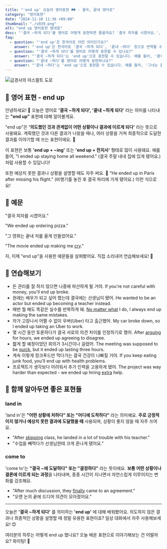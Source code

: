 ```yaml
---
title: "'end up' 오늘의 영어표현 🛤️ - 결국, 끝내 영어로"
category: "영어표현"
date: "2024-11-10 11:36 +09:00"
thumbnail: "./v039.png"
alt: "end up 영어표현 썸네일"
desc: "'결국 ~하게 되다'를 영어로 어떻게 표현하면 좋을까요? '결국 피자를 시켰어요.', '그 영화는 끝내 저를 울게 만들었어요.' 등을 영어로 표현하는 법을 배워봅시다. 다양한 예문을 통해서 연습하고 본인의 표현으로 만들어 보세요."
faq:
  - question: "'end up'은 한국어로 어떤 의미인가요?"
    answer: "'end up'은 한국어로 '결국 ~하게 되다', '끝내 ~하다' 등으로 번역될 수 있습니다. 주로 예상치 못한 결과나 상황을 설명할 때 사용됩니다."
  - question: "'결국 ~하게 되다'를 영어로 어떻게 표현할 수 있나요?"
    answer: "'결국 ~하게 되다'는 'end up'으로 표현할 수 있습니다. 예를 들어, '결국 그들은 서로를 좋아하게 되었다'는 'They ended up liking each other'로 말할 수 있습니다."
  - question: "'끝내 ~하다'를 영어로 어떻게 표현하나요?"
    answer: "'끝내 ~하다'는 'end up'으로 표현할 수 있습니다. 예를 들어, '그녀는 끝내 그 프로젝트를 완성했다'는 'She ended up finishing the project'로 표현할 수 있습니다."
---
```


![급경사의 아스팔트 도로](./v039-1.jpg)

## 🌟 영어 표현 - end up

안녕하세요! 👋 오늘은 영어로 **'결국 ~하게 되다', '끝내 ~하게 되다'** 라는 의미를 나타내는 **"end up"** 표현에 대해 알아볼게요.

"end up"은 **'의도했던 것과 관계없이 어떤 상황이나 결과에 이르게 되다'** 라는 뜻으로 사용돼요. 계획했던 것과 다른 결과가 나왔을 때나, 여러 상황을 거쳐 최종적으로 도달한 결과를 이야기할 때 쓰는 표현이에요. 🎯

이 표현은 보통 **'end up + ~ing'** 또는 **'end up + 전치사'** 형태로 많이 사용돼요. 예를 들어, "I ended up staying home all weekend." (결국 주말 내내 집에 있게 됐어요.) 처럼 사용할 수 있답니다!

또한 예상치 못한 결과나 상황을 설명할 때도 자주 써요. 🤔 "He ended up in Paris after missing his flight." (비행기를 놓친 후 결국 파리에 가게 됐어요.) 이런 식으로요!

## 📖 예문

"결국 피자를 시켰어요."

"We ended up ordering pizza."

"그 영화는 끝내 저를 울게 만들었어요."

"The movie ended up making me [cry](/blog/in-english/434.cry/)."

자, 이제 "end up"을 사용한 예문들을 살펴봤어요. 직접 소리내어 연습해보세요! 🎤

## 💬 연습해보기

<ul data-interactive-list>
  <li data-interactive-item>
    <span data-toggler>돈 관리를 잘 하지 않으면 나중에 파산하게 될 거야.</span>
    <span data-answer>If you're not careful with money, you'll end up broke.</span>
  </li>
  <li data-interactive-item>
    <span data-toggler>원래는 배우가 되고 싶어 했는데 결국에는 선생님이 됐어.</span>
    <span data-answer>He wanted to be an actor but ended up becoming a teacher instead.</span>
  </li>
  <li data-interactive-item>
    <span data-toggler>매번 뭘 해도 똑같은 실수를 반복하게 돼.</span>
    <span data-answer><a href="/blog/in-english/229.no-matter-what/">No matter what</a> I do, I always end up making the same mistakes.</span>
  </li>
  <li data-interactive-item>
    <span data-toggler>차가 고장나서 어쩔 수 없이 우버(Uber) 타고 출근했어.</span>
    <span data-answer>My car broke down, so I ended up taking an Uber to work.</span>
  </li>
  <li data-interactive-item>
    <span data-toggler>몇 시간 동안 토론하다가 결국 서로의 의견 차이를 인정하기로 했어.</span>
    <span data-answer>After <a href="/blog/in-english/132.argue/">arguing</a> for hours, we ended up agreeing to disagree.</span>
  </li>
  <li data-interactive-item>
    <span data-toggler>짧게 할 예정이었던 회의가 3시간이나 걸렸어.</span>
    <span data-answer>The meeting was supposed to be <a href="/blog/in-english/439.quick/">quick</a>, but it ended up lasting three hours.</span>
  </li>
  <li data-interactive-item>
    <span data-toggler>계속 이렇게 정크푸드만 먹다가는 결국 건강이 나빠질 거야.</span>
    <span data-answer>If you keep eating junk food, you'll end up with health problems.</span>
  </li>
  <li data-interactive-item>
    <span data-toggler>프로젝트가 생각보다 어려워서 추가 인력을 고용하게 됐어.</span>
    <span data-answer>The project was way harder than expected - we ended up hiring <a href="/blog/in-english/265.extra/">extra</a> help.</span>
  </li>
</ul>

## 🤝 함께 알아두면 좋은 표현들

### land in

'land in'은 **"어떤 상황에 처하다" 또는 "어디에 도착하다"** 라는 의미예요. **주로 긍정적이지 않거나 예상치 못한 결과에 도달했을 때** 사용되며, 상황이 좋지 않을 때 자주 쓰여요.

- "After [skipping](/blog/in-english/369.skip/) class, he landed in a lot of trouble with his teacher."
- "수업을 빼먹다가 선생님한테 크게 혼나게 됐어요."

### come to

'come to'는 **"결국 ~에 도달하다" 또는 "결정하다"** 라는 뜻이에요. **보통 어떤 상황이나 결론에 이르게 되는 과정**을 나타내며, 종종 시간이 지나면서 자연스럽게 이루어지는 변화를 강조해요.

- "After much discussion, they [finally](/blog/in-english/182.finally/) came to an agreement."
- "오랜 논의 끝에 드디어 의견이 모아졌어요."

---

오늘은 **'결국 ~하게 되다'** 를 의미하는 **'end up'** 에 대해 배워봤어요. 의도하지 않은 결과나 최종적인 상황을 설명할 때 정말 유용한 표현이죠? 일상 대화에서 자주 사용해보세요! 😊

여러분의 하루는 어떻게 end up 했나요? 오늘 배운 표현으로 이야기해보는 건 어떨까요? 화이팅! 💪
